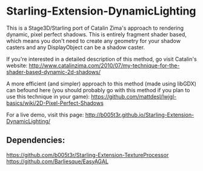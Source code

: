 Starling-Extension-DynamicLighting
==================================

This is a Stage3D/Starling port of Catalin Zima's approach to rendering dynamic, pixel perfect shadows. This is entirely fragment shader based, which means you don't need to create any geometry for your shadow casters and any DisplayObject can be a shadow caster.

If you're interested in a detailed description of this method, go visit Catalin's website: http://www.catalinzima.com/2010/07/my-technique-for-the-shader-based-dynamic-2d-shadows/

A more efficient (and simpler) approach to this method (made using libGDX) can befound here (you should probably go with this method if you plan to use this technique in your game): https://github.com/mattdesl/lwjgl-basics/wiki/2D-Pixel-Perfect-Shadows

For a live demo, visit this page: http://b005t3r.github.io/Starling-Extension-DynamicLighting/

Dependencies:
-------------

https://github.com/b005t3r/Starling-Extension-TextureProcessor
https://github.com/Barliesque/EasyAGAL
